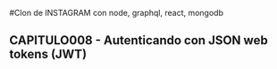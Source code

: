 #Clon de INSTAGRAM con node, graphql, react, mongodb

## CAPITULO008 - Autenticando con JSON web tokens (JWT)
